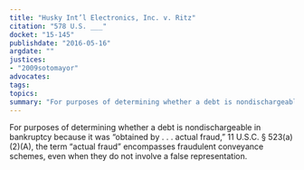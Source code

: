 ```yaml
---
title: "Husky Int’l Electronics, Inc. v. Ritz"
citation: "578 U.S. ___"
docket: "15-145"
publishdate: "2016-05-16"
argdate: ""
justices:
- "2009sotomayor"
advocates:
tags:
topics:
summary: "For purposes of determining whether a debt is nondischargeable in bankruptcy because it was “obtained by . . . actual fraud,” 11 U.S.C. § 523(a)(2)(A),  the term “actual fraud” encompasses fraudulent conveyance schemes, even when they do not involve a false representation."
---
```

For purposes of determining whether a debt is nondischargeable in bankruptcy because it was “obtained by . . . actual fraud,” 11 U.S.C. § 523(a)(2)(A),  the term “actual fraud” encompasses fraudulent conveyance schemes, even when they do not involve a false representation.

